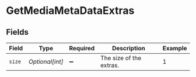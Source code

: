 # GetMediaMetaDataExtras


## Fields

| Field                   | Type                    | Required                | Description             | Example                 |
| ----------------------- | ----------------------- | ----------------------- | ----------------------- | ----------------------- |
| `size`                  | *Optional[int]*         | :heavy_minus_sign:      | The size of the extras. | 1                       |